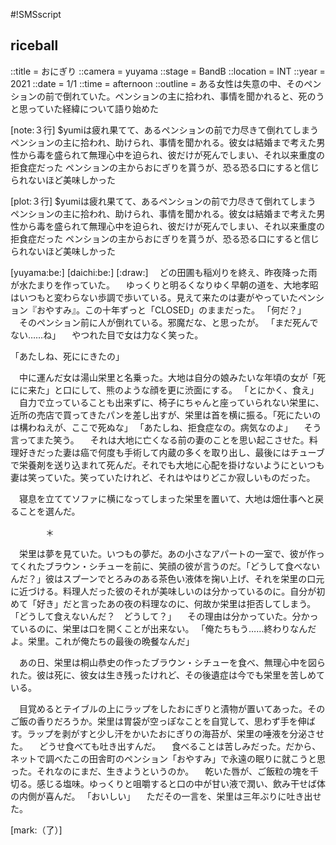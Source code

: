 #!SMSscript

## riceball

::title = おにぎり
::camera = yuyama
::stage = BandB
::location = INT
::year = 2021
::date = 1/1
::time = afternoon
::outline = ある女性は失意の中、そのペンションの前で倒れていた。ペンションの主に拾われ、事情を聞かれると、死のうと思っていた経緯について語り始めた

[note:３行]
$yumiは疲れ果てて、あるペンションの前で力尽きて倒れてしまう
ペンションの主に拾われ、助けられ、事情を聞かれる。彼女は結婚まで考えた男性から毒を盛られて無理心中を迫られ、彼だけが死んでしまい、それ以来重度の拒食症だった
ペンションの主からおにぎりを貰うが、恐る恐る口にすると信じられないほど美味しかった

[plot:３行]
$yumiは疲れ果てて、あるペンションの前で力尽きて倒れてしまう
ペンションの主に拾われ、助けられ、事情を聞かれる。彼女は結婚まで考えた男性から毒を盛られて無理心中を迫られ、彼だけが死んでしまい、それ以来重度の拒食症だった
ペンションの主からおにぎりを貰うが、恐る恐る口にすると信じられないほど美味しかった

[yuyama:be:]
[daichi:be:]
[:draw:]
　どの田圃も稲刈りを終え、昨夜降った雨が水たまりを作っていた。
　ゆっくりと明るくなりゆく早朝の道を、大地孝昭はいつもと変わらない歩調で歩いている。見えて来たのは妻がやっていたペンション『おやすみ』。この十年ずっと「CLOSED」のままだった。
「何だ？」
　そのペンション前に人が倒れている。邪魔だな、と思ったが。
「まだ死んでない……ね」
　やつれた目で女は力なく笑った。

「あたしね、死ににきたの」

　中に運んだ女は湯山栄里と名乗った。大地は自分の娘みたいな年頃の女が「死にに来た」と口にして、熊のような顔を更に渋面にする。
「とにかく、食え」
　自力で立っていることも出来ずに、椅子にちゃんと座っていられない栄里に、近所の売店で買ってきたパンを差し出すが、栄里は首を横に振る。「死にたいのは構わねえが、ここで死ぬな」
「あたしね、拒食症なの。病気なのよ」
　そう言ってまた笑う。
　それは大地に亡くなる前の妻のことを思い起こさせた。料理好きだった妻は癌で何度も手術して内蔵の多くを取り出し、最後にはチューブで栄養剤を送り込まれて死んだ。それでも大地に心配を掛けないようにといつも妻は笑っていた。笑っていたけれど、それはやはりどこか寂しいものだった。

　寝息を立ててソファに横になってしまった栄里を置いて、大地は畑仕事へと戻ることを選んだ。


　　　　＊


　栄里は夢を見ていた。いつもの夢だ。あの小さなアパートの一室で、彼が作ってくれたブラウン・シチューを前に、笑顔の彼が言うのだ。「どうして食べないんだ？」彼はスプーンでとろみのある茶色い液体を掬い上げ、それを栄里の口元に近づける。料理人だった彼のそれが美味しいのは分かっているのに。自分が初めて「好き」だと言ったあの夜の料理なのに、何故か栄里は拒否してしまう。
「どうして食えないんだ？　どうして？」
　その理由は分かっていた。分かっているのに、栄里は口を開くことが出来ない。
「俺たちもう……終わりなんだよ。栄里。これが俺たちの最後の晩餐なんだ」

　あの日、栄里は桐山恭史の作ったブラウン・シチューを食べ、無理心中を図られた。彼は死に、彼女は生き残ったけれど、その後遺症は今でも栄里を苦しめている。

　目覚めるとテイブルの上にラップをしたおにぎりと漬物が置いてあった。そのご飯の香りだろうか。栄里は胃袋が空っぽなことを自覚して、思わず手を伸ばす。ラップを剥がすと少し汗をかいたおにぎりの海苔が、栄里の唾液を分泌させた。
　どうせ食べても吐き出すんだ。
　食べることは苦しみだった。だから、ネットで調べたこの田舎町のペンション「おやすみ」で永遠の眠りに就こうと思った。それなのにまだ、生きようというのか。
　乾いた唇が、ご飯粒の塊を千切る。感じる塩味。ゆっくりと咀嚼すると口の中が甘い液で潤い、飲み干せば体の内側が喜んだ。
「おいしい」
　ただその一言を、栄里は三年ぶりに吐き出せた。

[mark:（了）]
